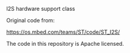 I2S hardware support class

Original code from:

https://os.mbed.com/teams/ST/code/ST_I2S/

The code in this repository is Apache licensed. 